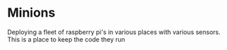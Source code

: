 # Minions
Deploying a fleet of raspberry pi's in various places with various sensors. This is a place to keep the code they run 
